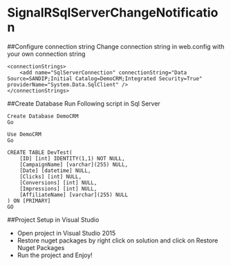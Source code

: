 # SignalRSqlServerChangeNotification
##Configure connection string
Change connection string in web.config with your own connection string
```
<connectionStrings>  
    <add name="SqlServerConnection" connectionString="Data Source=SANDIP;Initial Catalog=DemoCRM;Integrated Security=True" providerName="System.Data.SqlClient" />
</connectionStrings>
```


##Create Database
Run Following script in Sql Server
```
Create Database DemoCRM
Go

Use DemoCRM
Go

CREATE TABLE DevTest(
	[ID] [int] IDENTITY(1,1) NOT NULL,
	[CampaignName] [varchar](255) NULL,
	[Date] [datetime] NULL,
	[Clicks] [int] NULL,
	[Conversions] [int] NULL,
	[Impressions] [int] NULL,
	[AffiliateName] [varchar](255) NULL
) ON [PRIMARY]
GO
```
##Project Setup in Visual Studio
* Open project in Visual Studio 2015
* Restore nuget packages by right click on solution and click on Restore Nuget Packages
* Run the project and Enjoy!